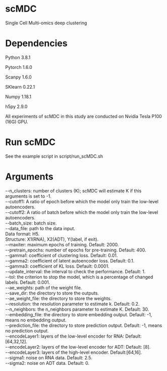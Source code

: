 # scMDC
Single Cell Multi-omics deep clustering
# Dependencies
Python 3.8.1

Pytorch 1.6.0

Scanpy 1.6.0

SKlearn 0.22.1

Numpy 1.18.1

h5py 2.9.0  

All experiments of scMDC in this study are
conducted on Nvidia Tesla P100 (16G) GPU.  
# Run scMDC
See the example script in script/run_scMDC.sh

# Arguments
--n_clusters: number of clusters (K); scMDC will estimate K if this arguments is set to -1.  
--cutoff1: A ratio of epoch before which the model only train the low-level autoencoders.  
--cutoff2: A ratio of batch before which the model only train the low-level autoencoders.  
--batch_size: batch size.  
--data_file: path to the data input.  
Data format: H5.  
Structure: X1(RNA), X2(ADT), Y(label, if exit).  
--maxiter: maximum epochs of training. Default: 2000.  
--pretrain_epochs: number of epochs for pre-training. Default: 400.  
--gamma1: coefficient of clustering loss. Default: 0.01.  
--gamma2: coefficient of latent autoencoder loss. Default: 0.1.  
--gamma3: coefficient of KL loss. Default: 0.0001.  
--update_interval: the interval to check the performance. Default: 1.  
--tol: the criterion to stop the model, which is a percentage of changed labels. Default: 0.001.  
--ae_weights: path of the weight file.  
--save_dir: the directory to store the outputs.  
--ae_weight_file: the directory to store the weights.  
--resolution: the resolution parameter to estimate k. Default: 0.2.  
--n_neighbors: the n_neighbors parameter to estimate K. Default: 30.  
--embedding_file: the directory to store embedding output. Default: -1, means no embedding output.  
--prediction_file: the directory to store prediction output. Default: -1, means no prediction output.  
--encodeLayer1: layers of the low-level encoder for RNA: Default: [64,32,12].  
--encodeLayer2: layers of the low-level encoder for ADT: Default: [8].  
--encodeLayer3: layers of the high-level encoder. Default:[64,16].  
--sigma1: noise on RNA data. Default: 2.5.  
--sigma2: noise on ADT data. Default: 0.  
